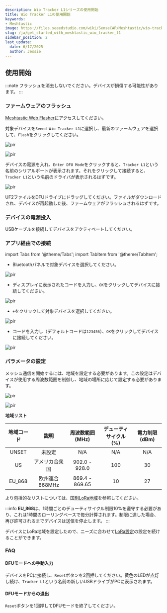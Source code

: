 ```yaml
---
description: Wio Tracker L1シリーズの使用開始
title: Wio Tracker L1の使用開始
keywords:
- Meshtastic
image: https://files.seeedstudio.com/wiki/SenseCAP/Meshtastic/wio-tracker-l1.webp
slug: /ja/get_started_with_meshtastic_wio_tracker_l1
sidebar_position: 2
last_update:
  date: 6/17/2025
  author: Jessie
---
```



## 使用開始

:::note
フラッシュを消去しないでください。デバイスが損傷する可能性があります。
:::

### ファームウェアのフラッシュ

[Meshtastic Web Flasher](https://flasher.meshtastic.org/)にアクセスしてください。

対象デバイスを`Seeed Wio Tracker L1`に選択し、最新のファームウェアを選択して、`Flash`をクリックしてください。

<p style={{textAlign: 'center'}}><img src="https://files.seeedstudio.com/wiki/SenseCAP/Meshtastic/select-wio-tracker.png" alt="pir" width={800} height="auto" /></p>

<p style={{textAlign: 'center'}}><img src="https://files.seeedstudio.com/wiki/SenseCAP/Meshtastic/flash-wio-tracker.png" alt="pir" width={800} height="auto" /></p>

デバイスの電源を入れ、`Enter DFU Mode`をクリックすると、`Tracker L1`という名前のシリアルポートが表示されます。それをクリックして接続すると、`Tracker L1`という名前のドライバが表示されるはずです。

<p style={{textAlign: 'center'}}><img src="https://files.seeedstudio.com/wiki/SenseCAP/Meshtastic/52840-connect.png" alt="pir" width={800} height="auto" /></p>

UF2ファイルをDFUドライブにドラッグしてください。ファイルがダウンロードされ、デバイスが再起動した後、ファームウェアがフラッシュされるはずです。

### デバイスの電源投入

USBケーブルを接続してデバイスをアクティベートしてください。

### アプリ経由での接続

import Tabs from '@theme/Tabs';
import TabItem from '@theme/TabItem';

<Tabs>

<TabItem value="ios" label="IOSアプリ">

- Bluetoothパネルで対象デバイスを選択してください。

<p style={{textAlign: 'center'}}><img src="https://files.seeedstudio.com/wiki/SenseCAP/Meshtastic/connect-radio.png" alt="pir" width={300} height="auto" /></p>

- ディスプレイに表示されたコードを入力し、`OK`をクリックしてデバイスに接続してください。

<p style={{textAlign: 'center'}}><img src="https://files.seeedstudio.com/wiki/SenseCAP/Meshtastic/pair1.png" alt="pir" width={600} height="auto" /></p>

</TabItem>

<TabItem value="android" label="Androidアプリ">

- `+`をクリックして対象デバイスを選択してください。

<p style={{textAlign: 'center'}}><img src="https://files.seeedstudio.com/wiki/SenseCAP/Meshtastic/an-choose.png" alt="pir" width={600} height="auto" /></p>

- コードを入力し（デフォルトコードは`123456`）、`OK`をクリックしてデバイスに接続してください。

<p style={{textAlign: 'center'}}><img src="https://files.seeedstudio.com/wiki/SenseCAP/Meshtastic/click-ok.png" alt="pir" width={300} height="auto" /></p>

</TabItem>
</Tabs>

### パラメータの設定

メッシュ通信を開始するには、地域を設定する必要があります。この設定はデバイスが使用する周波数範囲を制御し、地域の場所に応じて設定する必要があります。

<Tabs>
<TabItem value="ios" label="IOSアプリ">

<p style={{textAlign: 'center'}}><img src="https://files.seeedstudio.com/wiki/SenseCAP/Meshtastic/set-region.png" alt="pir" width={600} height="auto" /></p>

</TabItem>

<TabItem value="android" label="Androidアプリ">
<p style={{textAlign: 'center'}}><img src="https://files.seeedstudio.com/wiki/SenseCAP/Meshtastic/an-region.png" alt="pir" width={300} height="auto" /></p>

</TabItem>
</Tabs>

**地域リスト**

|**地域コード**|**説明**|**周波数範囲 (MHz)**|**デューティサイクル (%)**|**電力制限 (dBm)**|
| :-: | :-: | :-: | :-: | :-: |
|UNSET|未設定|N/A|N/A|N/A|
|US|アメリカ合衆国|902.0 - 928.0|100|30|
|EU_868|欧州連合 868MHz|869.4 - 869.65|10|27|

より包括的なリストについては、[国別LoRa地域](https://meshtastic.org/docs/configuration/region-by-country/)を参照してください。

:::info
**EU_868**は、1時間ごとのデューティサイクル制限10%を遵守する必要があり、これは1時間のローリングベースで毎分計算されます。制限に達した場合、再び許可されるまでデバイスは送信を停止します。
:::

デバイスにLoRa地域を設定したので、ニーズに合わせて[LoRa設定](https://meshtastic.org/docs/configuration/radio/lora/)の設定を続けることができます。

### FAQ

#### DFUモードへの手動入力

デバイスをPCに接続し、`Reset`ボタンを2回押してください。黄色のLEDが点灯し続け、`Tracker L1`という名前の新しいUSBドライブがPCに表示されます。

#### DFUモードからの退出

`Reset`ボタンを1回押してDFUモードを終了してください。